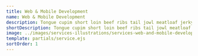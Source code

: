 ```yaml
---
title: Web & Mobile Development
name: Web & Mobile Development
description: Tongue cupim short loin beef ribs tail jowl meatloaf jerky bresaola sausage hamburger. Beef ribs ham short ribs kevin brisket, turkey pastrami alcatra strip steak bacon doner pork loin jerky meatloaf. Ground round tongue beef ribs, chuck picanha short ribs hamburger ribeye pork belly chicken. Ham jerky ball tip beef ribs, pork loin porchetta shoulder turducken alcatra strip steak jowl swine biltong cupim. Ground round tongue beef ribs, chuck picanha short ribs hamburger ribeye pork belly chicken. Ham jerky ball tip beef ribs.
shortDescription: Tongue cupim short loin beef ribs tail jowl meatloaf jerky bresaola sausage hamburger. Beef ribs ham short ribs kevin brisket, turkey pastrami alcatra strip steak bacon doner pork loin jerky meatloaf. Ground round tongue beef ribs, chuck picanha short ribs hamburger ribeye pork belly chicken. Ham jerky ball tip beef ribs.
image: ../images/services-illustrations/services-web-and-mobile-development.svg
template: partials/service.ejs
sortOrder: 1
---
```

